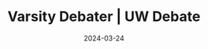 ---
title: "Varsity Debater | UW Debate"
tags: [debating]
date: 2024-03-24

showDate: false
showTaxonomies: true
showSummary: true
draft: false

externalUrl: "https://www.instagram.com/uwdebate/"
summary: "Competing on weekends to represent Waterloo. Most notable achievements: Canadian Parliamentary Nationals 2024 semifinalists 🇨🇦, Léger Central Canadian Championship 2024 champions 🏆, McGill Central Novices 2023 top speaker 🥇"
_build:
  render: "false"
  list: "local"
---